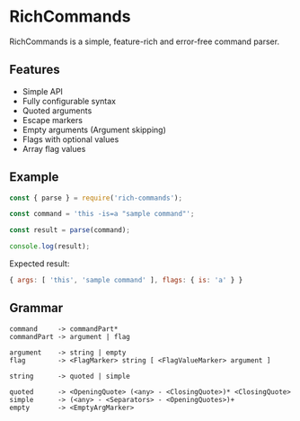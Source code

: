 # RichCommands
RichCommands is a simple, feature-rich and error-free command parser.

## Features
+ Simple API
+ Fully configurable syntax
+ Quoted arguments
+ Escape markers
+ Empty arguments (Argument skipping)
+ Flags with optional values
+ Array flag values

## Example
```js
const { parse } = require('rich-commands');

const command = 'this -is=a "sample command"';

const result = parse(command);

console.log(result);
```
Expected result:
```js
{ args: [ 'this', 'sample command' ], flags: { is: 'a' } }
```

## Grammar
```
command     -> commandPart*
commandPart -> argument | flag

argument    -> string | empty
flag        -> <FlagMarker> string [ <FlagValueMarker> argument ]

string      -> quoted | simple

quoted      -> <OpeningQuote> (<any> - <ClosingQuote>)* <ClosingQuote>
simple      -> (<any> - <Separators> - <OpeningQuotes>)+
empty       -> <EmptyArgMarker>
```